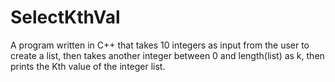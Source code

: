 # SelectKthVal

A program written in C++ that takes 10 integers as input from the user to create a list, then takes another integer between 0 and length(list) as k, then prints the Kth value of the integer list.
